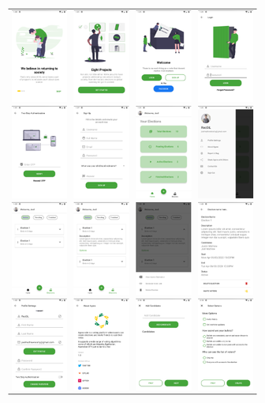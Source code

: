 <table class="tg">
  <tr>
    <td><kbd><img src="p-screenshots/intro1.png"></kbd></td>
    <td><kbd><img src="p-screenshots/intro2.png"></kbd></td>
    <td><kbd><img src="p-screenshots/welcome.png"></kbd></td>
    <td><kbd><img src="p-screenshots/login.png"></kbd></td>
  </tr>
  <tr>
    <td><kbd><img src="p-screenshots/otp.png"></kbd></td>
    <td><kbd><img src="p-screenshots/signUp.png"></kbd></td>
    <td><kbd><img src="p-screenshots/home.png"></kbd></td>
    <td><kbd><img src="p-screenshots/profileSlide.png"></kbd></td>
  </tr>
  <tr>
    <td><kbd><img src="p-screenshots/homeElection.png"></kbd></td>
    <td><kbd><img src="p-screenshots/electionFrag.png"></kbd></td>
    <td><kbd><img src="p-screenshots/bottomSheet.png"></kbd></td>
    <td><kbd><img src="p-screenshots/infoExpand.png"></kbd></td>
  </tr>
  <tr>
    <td><kbd><img src="p-screenshots/profileSettings.png"></kbd></td>
    <td><kbd><img src="p-screenshots/about.png"></kbd></td>
    <td><kbd><img src="p-screenshots/addPoll1.png"></kbd></td>
    <td><kbd><img src="p-screenshots/addPoll2.png"></kbd></td>
  </tr>
</table>
